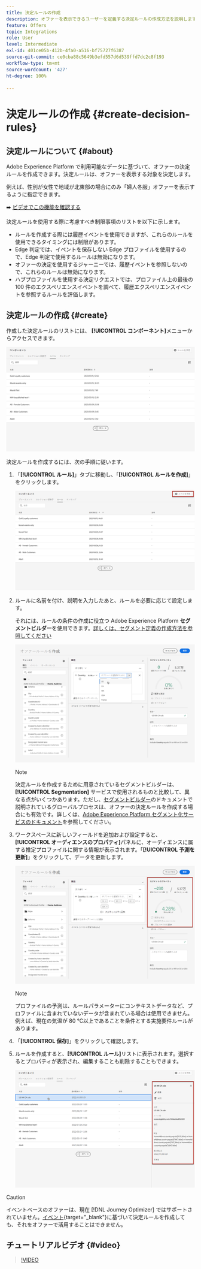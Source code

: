 ```yaml
---
title: 決定ルールの作成
description: オファーを表示できるユーザーを定義する決定ルールの作成方法を説明します
feature: Offers
topic: Integrations
role: User
level: Intermediate
exl-id: 401ce05b-412b-4fa0-a516-bf75727f6387
source-git-commit: ce0cba88c5649b3efd557d6d539ffd7dc2c8f193
workflow-type: tm+mt
source-wordcount: '427'
ht-degree: 100%

---
```


# 決定ルールの作成 {#create-decision-rules}

## 決定ルールについて {#about}

Adobe Experience Platform で利用可能なデータに基づいて、オファーの決定ルールを作成できます。決定ルールは、オファーを表示する対象を決定します。

例えば、性別が女性で地域が北東部の場合にのみ「婦人冬服」オファーを表示するように指定できます。

➡️ [ビデオでこの機能を確認する](#video)

決定ルールを使用する際に考慮すべき制限事項のリストを以下に示します。

* ルールを作成する際には履歴イベントを使用できますが、これらのルールを使用できるタイミングには制限があります。
* Edge 判定では、イベントを保存しない Edge プロファイルを使用するので、Edge 判定で使用するルールは無効になります。
* オファーの決定を使用するジャーニーでは、履歴イベントを参照しないので、これらのルールは無効になります。
* ハブプロファイルを使用する決定リクエストでは、プロファイル上の最後の 100 件のエクスペリエンスイベントを調べて、履歴エクスペリエンスイベントを参照するルールを評価します。

## 決定ルールの作成 {#create}

作成した決定ルールのリストには、 **[!UICONTROL コンポーネント]**&#x200B;メニューからアクセスできます。

![](../assets/decision_rules_list.png)

決定ルールを作成するには、次の手順に従います。

1. 「**[!UICONTROL ルール]**」タブに移動し、「**[!UICONTROL ルールを作成]**」をクリックします。

   ![](../assets/offers_decision_rule_creation.png)

1. ルールに名前を付け、説明を入力したあと、ルールを必要に応じて設定します。

   それには、ルールの条件の作成に役立つ Adobe Experience Platform **セグメントビルダー**&#x200B;を使用できます。[詳しくは、セグメント定義の作成方法を参照してください](../../audience/creating-a-segment-definition.md)

   <!--In this example, the rule will target customers that have the "Gold" loyalty level.-->

   ![](../assets/offers_decision_rule_creation_segment.png)

   >[!NOTE]
   >
   >決定ルールを作成するために用意されているセグメントビルダーは、**[!UICONTROL Segmentation]** サービスで使用されるものと比較して、異なる点がいくつかあります。ただし、[セグメントビルダー](../../audience/creating-a-segment-definition.md)のドキュメントで説明されているグローバルプロセスは、オファーの決定ルールを作成する場合にも有効です。詳しくは、[Adobe Experience Platform セグメント化サービスのドキュメント](https://experienceleague.adobe.com/docs/experience-platform/segmentation/ui/segment-builder.html?lang=ja)を参照してください。

1. ワークスペースに新しいフィールドを追加および設定すると、**[!UICONTROL オーディエンスのプロパティ]**&#x200B;パネルに、オーディエンスに属する推定プロファイルに関する情報が表示されます。「**[!UICONTROL 予測を更新]**」をクリックして、データを更新します。

   ![](../assets/offers_decision_rule_creation_estimate.png)

   >[!NOTE]
   >
   >プロファイルの予測は、ルールパラメーターにコンテキストデータなど、プロファイルに含まれていないデータが含まれている場合は使用できません。例えば、現在の気温が 80 ℃以上であることを条件とする実施要件ルールがあります。

1. 「**[!UICONTROL 保存]**」をクリックして確認します。

1. ルールを作成すると、**[!UICONTROL ルール]**&#x200B;リストに表示されます。選択するとプロパティが表示され、編集することも削除することもできます。

   ![](../assets/rule_created.png)

>[!CAUTION]
>
>イベントベースのオファーは、現在 [!DNL Journey Optimizer] ではサポートされていません。[イベント](https://experienceleague.adobe.com/docs/experience-platform/segmentation/ui/segment-builder.html?lang=ja#events){target="_blank"}に基づいて決定ルールを作成しても、それをオファーで活用することはできません。

## チュートリアルビデオ {#video}

>[!VIDEO](https://video.tv.adobe.com/v/329373?quality=12)

